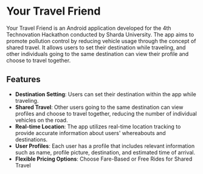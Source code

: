 # Your Travel Friend

Your Travel Friend is an Android application developed for the 4th Technovation Hackathon conducted by Sharda University. The app aims to promote pollution control by reducing vehicle usage through the concept of shared travel. It allows users to set their destination while traveling, and other individuals going to the same destination can view their profile and choose to travel together.

## Features

- **Destination Setting**: Users can set their destination within the app while traveling.
- **Shared Travel**: Other users going to the same destination can view profiles and choose to travel together, reducing the number of individual vehicles on the road.
- **Real-time Location**: The app utilizes real-time location tracking to provide accurate information about users' whereabouts and destinations.
- **User Profiles**: Each user has a profile that includes relevant information such as name, profile picture, destination, and estimated time of arrival.
- **Flexible Pricing Options**: Choose Fare-Based or Free Rides for Shared Travel
